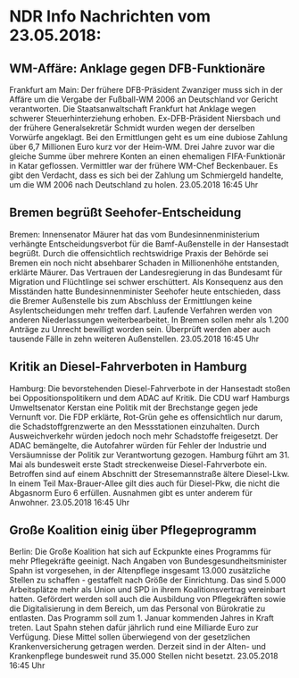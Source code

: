 # NDR Info Nachrichten vom 23.05.2018:


## WM-Affäre: Anklage gegen DFB-Funktionäre
Frankfurt am Main: Der frühere DFB-Präsident Zwanziger muss sich in der Affäre um die Vergabe der Fußball-WM 2006 an Deutschland vor Gericht verantworten. Die Staatsanwaltschaft Frankfurt hat Anklage wegen schwerer Steuerhinterziehung erhoben. Ex-DFB-Präsident Niersbach und der frühere Generalsekretär Schmidt wurden wegen der derselben Vorwürfe angeklagt. Bei den Ermittlungen geht es um eine dubiose Zahlung über 6,7 Millionen Euro kurz vor der Heim-WM. Drei Jahre zuvor war die gleiche Summe über mehrere Konten an einen ehemaligen FIFA-Funktionär in Katar geflossen. Vermittler war der frühere WM-Chef Beckenbauer. Es gibt den Verdacht, dass es sich bei der Zahlung um Schmiergeld handelte, um die WM 2006 nach Deutschland zu holen. 23.05.2018 16:45 Uhr 

## Bremen begrüßt Seehofer-Entscheidung
Bremen:     Innensenator Mäurer hat das vom Bundesinnenministerium verhängte Entscheidungsverbot für die Bamf-Außenstelle in der Hansestadt begrüßt. Durch die offensichtlich rechtswidrige Praxis der Behörde sei Bremen ein noch nicht absehbarer Schaden in Millionenhöhe entstanden, erklärte Mäurer. Das Vertrauen der Landesregierung in das Bundesamt für Migration und Flüchtlinge sei schwer erschüttert. Als Konsequenz aus den Misständen hatte Bundesinnenminister Seehofer heute entschieden, dass die Bremer Außenstelle bis zum Abschluss der Ermittlungen keine Asylentscheidungen mehr treffen darf. Laufende Verfahren werden von anderen Niederlassungen weiterbearbeitet. In Bremen sollen mehr als 1.200 Anträge zu Unrecht bewilligt worden sein. Überprüft werden aber auch tausende Fälle in zehn weiteren Außenstellen. 23.05.2018 16:45 Uhr 

## Kritik an Diesel-Fahrverboten in Hamburg
Hamburg: Die bevorstehenden Diesel-Fahrverbote in der Hansestadt stoßen bei Oppositionspolitikern und dem ADAC auf Kritik. Die CDU warf Hamburgs Umweltsenator Kerstan eine Politik mit der Brechstange gegen jede Vernunft vor. Die FDP erklärte, Rot-Grün gehe es offensichtlich nur darum, die Schadstoffgrenzwerte an den Messstationen einzuhalten. Durch Ausweichverkehr würden jedoch noch mehr Schadstoffe freigesetzt. Der ADAC bemängelte, die Autofahrer würden für Fehler der Industrie und Versäumnisse der Politik zur Verantwortung gezogen. Hamburg führt am 31. Mai als bundesweit erste Stadt streckenweise Diesel-Fahrverbote ein. Betroffen sind auf einem Abschnitt der Stresemannstraße ältere Diesel-Lkw. In einem Teil Max-Brauer-Allee gilt dies auch für Diesel-Pkw, die nicht die Abgasnorm Euro 6 erfüllen. Ausnahmen gibt es unter anderem für Anwohner. 23.05.2018 16:45 Uhr 

## Große Koalition einig über Pflegeprogramm
Berlin: Die Große Koalition hat sich auf Eckpunkte eines Programms für mehr Pflegekräfte geeinigt. Nach Angaben von Bundesgesundheitsminister Spahn ist vorgesehen, in der Altenpflege insgesamt 13.000 zusätzliche Stellen zu schaffen -  gestaffelt nach Größe der Einrichtung. Das sind 5.000 Arbeitsplätze mehr als Union und SPD in ihrem Koalitionsvertrag vereinbart hatten. Gefördert werden soll auch die Ausbildung von Pflegekräften sowie die Digitalisierung in dem Bereich, um das Personal von Bürokratie zu entlasten. Das Programm soll zum 1. Januar kommenden Jahres in Kraft treten. Laut Spahn stehen dafür jährlich rund eine Milliarde Euro zur Verfügung. Diese Mittel sollen überwiegend von der gesetzlichen Krankenversicherung getragen werden. Derzeit sind in der Alten- und Krankenpflege bundesweit rund 35.000 Stellen nicht besetzt. 23.05.2018 16:45 Uhr 
